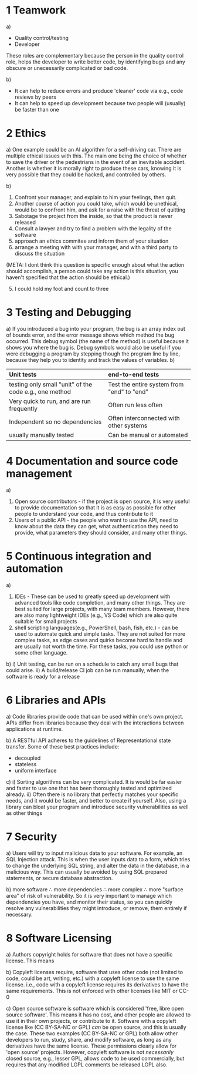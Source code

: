 # 1 Teamwork
a) 
- Quality control/testing
- Developer

These roles are complementary because the person in the quality control role, helps the developer to write better code, by identifying bugs and any obscure or unecessarily complicated or bad code.

b) 
- It can help to reduce errors and produce 'cleaner' code via e.g., code reviews by peers
- It can help to speed up development because two people will (usually) be faster than one


<div style="page-break-after: always;"></div>

# 2 Ethics

a) One example could be an AI algorithm for a self-driving car. There are multiple ethical issues with this. The main one being the choice of whether to save the driver or the pedestrians in the event of an inevitable accident. Another is whether it is morally right to produce these cars, knowing it is very possible that they could be hacked, and controlled by others.

b) 
1) Confront your manager, and explain to him your feelings, then quit.
2) Another course of action you could take, which would be unethical, would be to confront him, and ask for a raise with the threat of quitting
3) Sabotage the project from the inside, so that the product is never released
4) Consult a lawyer and try to find a problem with the legality of the software
5) approach an ethics commitee and inform them of your situation
6) arrange a meeting with with your manager, and with a third party to discuss the situation

(META: I dont think this question is specific enough about what the action should accomplish, a person could take any action is this situation, you haven't specified that the action should be ethical.)

5) I could hold my foot and count to three


<div style="page-break-after: always;"></div>

# 3 Testing and Debugging

a) If you introduced a bug into your program, the bug is an array index out of bounds error, and the error message shows which method the bug occurred. This debug symbol (the name of the method) is useful because it shows you where the bug is. Debug symbols would also be useful if you were debugging a program by stepping though the program line by line, because they help you to identity and track the values of variables.
b) 

|  Unit tests                                              |  end-to-end tests                            |
|:---------------------------------------------------------|:---------------------------------------------|
|  testing only small "unit" of the code e.g., one method  |  Test the entire system from "end" to "end"  |
|  Very quick to run, and are run frequently               |  Often run less often                        |
|  Independent so no dependencies                          |  Often interconnected with other systems     |
| usually manually tested                                  | Can be manual or automated<br>               |


<div style="page-break-after: always;"></div>

# 4 Documentation and source code management

a) 
1) Open source contributors - if the project is open source, it is very useful to provide documentation so that it is as easy as possible for other people to understand your code, and thus contribute to it
2) Users of a public API - the people who want to use the API, need to know about the data they can get, what authentication they need to provide, what parameters they should consider, and many other things. 


<div style="page-break-after: always;"></div>

# 5 Continuous integration and automation

a) 
1) IDEs - These can be used to greatly speed up development with advanced tools like code completion, and many other things. They are best suited for large projects, with many team members. However, there are also many lightweight IDEs (e.g., VS Code) which are also quite suitable for small projects
2) shell scripting languages(e.g., PowerShell, bash, fish, etc.) - can be used to automate quick and simple tasks. They are not suited for more complex tasks, as edge cases and quirks become hard to handle and are usually not worth the time. For these tasks, you could use python or some other language.

b)
i) Unit testing, can be run on a schedule to catch any small bugs that could arise.
ii) A build/release CI job can be run manually, when the software is ready for a release


<div style="page-break-after: always;"></div>

# 6 Libraries and APIs

a) Code libraries provide code that can be used within one's own project. APIs differ from libraries because they deal with the interactions between applications at runtime. 

b) A RESTful API adheres to the guidelines of Representational state transfer. Some of these best practices include:
- decoupled
- stateless
- uniform interface

c)
i) Sorting algorithms can be very complicated. It is would be far easier and faster to use one that has been thoroughly tested and optimized already.
ii) Often there is no library that perfectly matches your specific needs, and it would be faster, and better to create if yourself. Also, using a library can bloat your program and introduce security vulnerabilities as well as other things

<div style="page-break-after: always;"></div>

# 7 Security
a) Users will try to input malicious data to your software. For example, an SQL Injection attack. This is when the user inputs data to a form, which tries to change the underlying SQL string, and alter the data in the database, in a malicious way. This can usually be avoided by using SQL prepared statements, or secure database abstraction.

b) more software ∴ more dependencies ∴ more complex ∴ more "surface area" of risk of vulnerability. So it is very important to manage which dependencies you have, and monitor their status, so you can quickly resolve any vulnerabilities they might introduce, or remove, them entirely if necessary.

<div style="page-break-after: always;"></div>

# 8 Software Licensing

a) Authors copyright holds for software that does not have a specific license. This means 

b) Copyleft licenses require, software that uses other code (not limited to code, could be art, writing, etc.) with a copyleft license to use the same license. i.e., code with a copyleft license requires its derivatives to have the same requirements. This is not enforced with other licenses like MIT or CC-0

c) Open source software is software which is considered 'free, libre open source software'. This means it has no cost, and other people are allowed to use it in their own projects, or contribute to it. Software with a copyleft license like (CC BY-SA-NC or GPL) *can* be open source, and this is usually the case. These two examples (CC BY-SA-NC or GPL) both allow other developers to run, study, share, and modify software, as long as any derivatives have the same license. These permissions clearly allow for 'open source' projects. However, copyleft software is not *necessarily* closed source, e.g., lesser GPL, allows code to be used commercially, but requires that any modified LGPL comments be released LGPL also. 